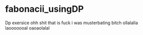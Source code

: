 # fabonacii_usingDP
Dp exersice
ohh shit that is fuck
i was musterbating bitch
ollalalla
laooooooal
oaoaolalal

